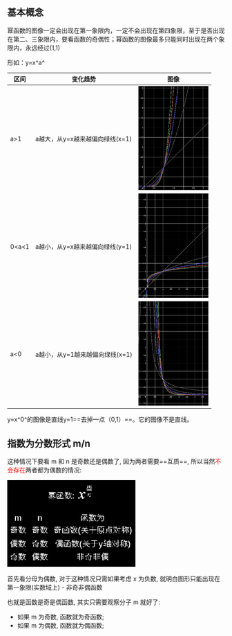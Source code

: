 ## 基本概念

幂函数的图像一定会出现在第一象限内，一定不会出现在第四象限，至于是否出现在第二、三象限内，要看函数的奇偶性；幂函数的图像最多只能同时出现在两个象限内，永远经过(1,1)

形如：y=x^a^

| 区间  | 变化趋势                        | 图像                                                         |
| ----- | ------------------------------- | ------------------------------------------------------------ |
| a>1   | a越大，从y=x越来越偏向绿线(x=1) | <img src="assets/image-20220521215540347.png" alt="image-20220521215540347" style="zoom:33%;" /> |
| 0<a<1 | a越小，从y=x越来越偏向绿线(y=1) | <img src="assets/image-20220521215856064.png" alt="image-20220521215856064" style="zoom:33%;" /> |
| a<0   | a越小，从y=1越来越偏向绿线(x=1) | <img src="assets/image-20220521220101787.png" alt="image-20220521220101787" style="zoom:33%;" /> |

y=x^0^的图像是直线y=1==去掉一点（0,1）==。它的图像不是直线。

## 指数为分数形式 m/n

这种情况下要看 m 和 n 是奇数还是偶数了, 因为两者需要==互质==, 所以当然<font color=red>不会存在</font>两者都为偶数的情况:

<div align=left><img src="assets/image-20220521220727262.png" alt="image-20220521220727262" style="zoom:50%;" /></div>

首先看分母为偶数, 对于这种情况只需如果考虑 x 为负数, 就明白图形只能出现在第一象限(实数域上) - 非奇非偶函数

也就是函数是奇是偶函数, 其实只需要观察分子 m 就好了: 

- 如果 m 为奇数, 函数就为奇函数;
- 如果 m 为偶数, 函数就为偶函数;